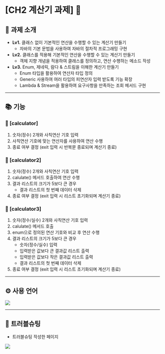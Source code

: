 # [CH2 계산기 과제] 📝

## 📖 과제 소개
- **Lv1.** 클래스 없이 기본적인 연산을 수행할 수 있는 계산기 만들기
  - 자바의 기본 문법을 사용하여 자바의 절차적 프로그래밍 구현
- **Lv2.** 클래스를 적용해 기본적인 연산을 수행할 수 있는 계산기 만들기
  - 객체 지향 개념을 적용하여 클래스를 정의하고, 연산 수행하는 메소드 작성
- **Lv3.** Enum, 제네릭, 람다 & 스트림을 이해한 계산기 만들기
  - Enum 타입을 활용하여 연산자 타입 정의
  - Generic 사용하여 여러 타입의 피연산자 입력 받도록 기능 확장 
  - Lambda & Stream을 활용하여 요구사항을 만족하는 조회 메서드 구현 

---
## 📚 기능

### 📁 **[calculator]**
1. 숫자(정수) 2개와 사칙연산 기호 입력
2. 사칙연산 기호에 맞는 연산자를 사용하여 연산 수행
3. 종료 여부 결정 (exit 입력 시 반복문 종료되며 계산기 종료)

### 📁 **[calculator2]**
1. 숫자(정수) 2개와 사칙연산 기호 입력
2. calulate() 메서드 호출하여 연산 수행
3. 결과 리스트의 크기가 5보다 큰 경우
   - 결과 리스트의 첫 번째 데이터 삭제 
4. 종료 여부 결정 (exit 입력 시 리스트 초기화되며 계산기 종료)

### 📁 **[calculator3]**
1. 숫자(정수/실수) 2개와 사칙연산 기호 입력
2. calulate() 메서드 호출
3. enum으로 정의된 연산 기호와 비교 후 연산 수행
4. 결과 리스트의 크기가 5보다 큰 경우
   - 숫자(정수/실수) 입력
   - 입력받은 값보다 큰 결과값 리스트 출력
   - 입력받은 값보다 작은 결과값 리스트 출력
   - 결과 리스트의 첫 번째 데이터 삭제
5. 종료 여부 결정 (exit 입력 시 리스트 초기화되며 계산기 종료)

---
## ⚙️ 사용 언어
<img src="https://img.shields.io/badge/java-007396?style=for-the-badge&logo=OpenJDK&logoColor=white">

---
## 🧩 트러블슈팅
- 트러블슈팅 작성한 페이지
<a href="https://velog.io/@yyrkk/TIL-CH2-%ED%8A%B8%EB%9F%AC%EB%B8%94%EC%8A%88%ED%8C%851" target="_blank">
<img src="https://img.shields.io/badge/계산기 과제 트러블슈팅-EAEAEA.svg?style=for-the-badge"/>
</a>
